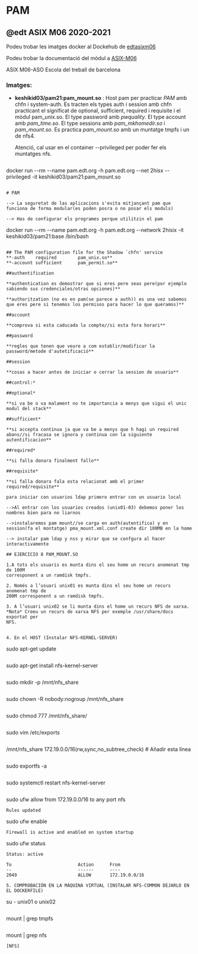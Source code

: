 # PAM

## @edt ASIX M06 2020-2021


Podeu trobar les imatges docker al Dockehub de [edtasixm06](https://hub.docker.com/u/edtasixm06/)

Podeu trobar la documentació del mòdul a [ASIX-M06](https://sites.google.com/site/asixm06edt/)

ASIX M06-ASO Escola del treball de barcelona

### Imatges:

* **keshikid03/pam21:pam_mount.so** : Host pam per practicar *PAM* amb chfn i system-auth. Es tracten els types
  auth i session amb chfn practicant el significat de optional, sufficient, required i requisite i el 
  mòdul pam_unix.so. El type password amb *pwquality*. El type account amb *pam_time.so*. 
  El type sessions amb *pam_mkhomedir.so* i *pam_mount.so*. Es practica *pam_mount.so* amb un muntatge tmpfs
  i un de nfs4.

  Atenció, cal usar en el container --privileged per poder fer els muntatges nfs.

  ```
docker run --rm --name pam.edt.org -h pam.edt.org --net 2hisx --privileged -it keshikid03/pam21:pam_mount.so

  ```
  
# PAM

--> La seguretat de las aplicacions s'evita mitjançant pam que funciona de forma modular(es poden posra o no posar els moduls)

--> Has de configurar els programes perque utilitzin el pam
 
```
docker run --rm --name pam.edt.org -h pam.edt.org --network 2hisix -it keshikid03/pam21:base /bin/bash
```

## The PAM configuration file for the Shadow `chfn' service
**-auth    required        pam_unix.so**
**-account sufficient      pam_permit.so**

##authentification

**authentication es demostrar que si eres pere seas pere(por ejemplo sabiendo sus credenciales/otras opciones)**

**authoritzation (no es en pam(se parece a auth)) es una vez sabemos que eres pere si tenemos los permisos para hacer lo que queramos)**

##account

**comprova si esta caducada la compte//si esta fora horari**

##password

**regles que tenen que veure a com establir/modificar la password/metode d'autetificació**

##session

**cosas a hacer antes de iniciar o cerrar la session de usuario**

##control:*

##optional*

**si va be o va malament no te importancia a menys que sigui el unic modul del stack**

##sufficient*

**si accepta continua ja que va be a menys que h hagi un required abans//si fracasa se ignora y continua con la siguiente autentificacion**

##required*

**si falla donara finalment fallo**

##requisite*

**si falla donara fala esta relacionat amb el primer required/requisite**

para iniciar con usuarios ldap primero entrar con un usuario local

-->Al entrar con los usuarios creados (unix01-03) debemos poner los nombres bien para no liarnos

-->instalaremos pam mount//se carga en auth(autentifica) y en session(fa el montatge) pma_mount.xml.conf create dir 100MB en la home 

--> instalar pam ldap y nss y mirar que se confgura al hacer interactivamente

## EJERCICIO 8 PAM_MOUNT.SO

1.A tots els usuaris es munta dins el seu home un recurs anomenat tmp de 100M
corresponent a un ramdisk tmpfs.
```
<volume user="test" 
	fstype="tmpfs" 
	mountpoint="/home/%(USER)/tmp"
	options="size=100M,uid=%(USER),mode=0700" />
```
2. Només a l’usuari unix01 es munta dins el seu home un recurs anomenat tmp de
200M corresponent a un ramdisk tmpfs.

```
<volume user="test" 
	fstype="tmpfs" 
	mountpoint="/home/%(USER)/tmp"
	options="size=100M,uid=%(USER),mode=0700" />

```
3. A l’usuari unix02 se li munta dins el home un recurs NFS de xarxa.
*Nota* Creeu un recurs de xarxa NFS per exemple /usr/share/docs exportat per
NFS.
```
<volume user="unix02" 
	fstype="nfs" 
	server="172.18.0.1" 
	path="/mnt/nfs_share" 
	mountpoint="/home/%(USER)/tmp" />
```

4. En el HOST (Instalar NFS-KERNEL-SERVER)
```
sudo apt-get update
```
```
sudo apt-get install nfs-kernel-server
```
```
sudo mkdir -p /mnt/nfs_share
```
```
sudo chown -R nobody:nogroup /mnt/nfs_share
```
```
sudo chmod 777 /mnt/nfs_share/
```
```
sudo vim /etc/exports
```
```
/mnt/nfs_share 172.19.0.0/16(rw,sync,no_subtree_check) # Añadir esta línea
```
```
sudo exportfs -a
```
```
sudo systemctl restart nfs-kernel-server
```
```
sudo ufw allow from 172.19.0.0/16 to any port nfs
```
Rules updated
```
sudo ufw enable
```
Firewall is active and enabled on system startup

```
sudo ufw status
```
Status: active

To                         Action      From
--                         ------      ----
2049                       ALLOW       172.19.0.0/16   

5. COMPROBACIÓN EN LA MÁQUINA VIRTUAL (INSTALAR NFS-COMMON DEJARLO EN EL DOCKERFILE)
```
su - unix01 o unix02
```
```
mount | grep tmpfs
```
```
mount | grep nfs
```
[NFS]
